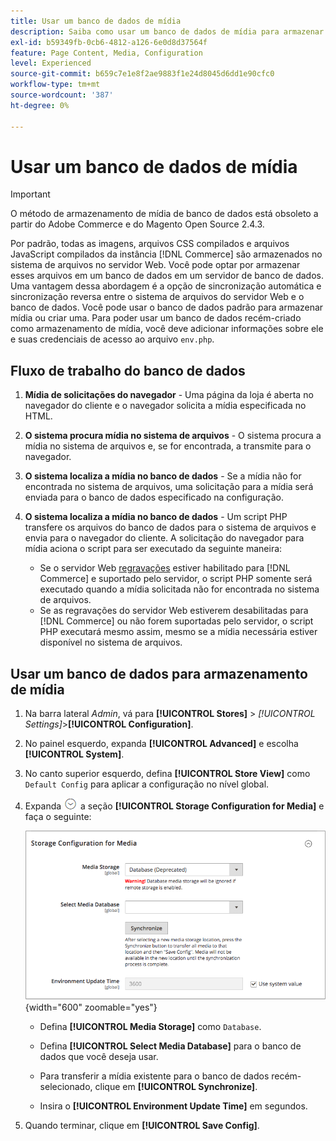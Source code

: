 ```yaml
---
title: Usar um banco de dados de mídia
description: Saiba como usar um banco de dados de mídia para armazenar seus  [!DNL Commerce] arquivos de mídia.
exl-id: b59349fb-0cb6-4812-a126-6e0d8d37564f
feature: Page Content, Media, Configuration
level: Experienced
source-git-commit: b659c7e1e8f2ae9883f1e24d8045d6dd1e90cfc0
workflow-type: tm+mt
source-wordcount: '387'
ht-degree: 0%

---
```


# Usar um banco de dados de mídia

>[!IMPORTANT]
>
>O método de armazenamento de mídia de banco de dados está obsoleto a partir do Adobe Commerce e do Magento Open Source 2.4.3.

Por padrão, todas as imagens, arquivos CSS compilados e arquivos JavaScript compilados da instância [!DNL Commerce] são armazenados no sistema de arquivos no servidor Web. Você pode optar por armazenar esses arquivos em um banco de dados em um servidor de banco de dados. Uma vantagem dessa abordagem é a opção de sincronização automática e sincronização reversa entre o sistema de arquivos do servidor Web e o banco de dados. Você pode usar o banco de dados padrão para armazenar mídia ou criar uma. Para poder usar um banco de dados recém-criado como armazenamento de mídia, você deve adicionar informações sobre ele e suas credenciais de acesso ao arquivo `env.php`.

## Fluxo de trabalho do banco de dados

1. **Mídia de solicitações do navegador** - Uma página da loja é aberta no navegador do cliente e o navegador solicita a mídia especificada no HTML.

1. **O sistema procura mídia no sistema de arquivos** - O sistema procura a mídia no sistema de arquivos e, se for encontrada, a transmite para o navegador.

1. **O sistema localiza a mídia no banco de dados** - Se a mídia não for encontrada no sistema de arquivos, uma solicitação para a mídia será enviada para o banco de dados especificado na configuração.

1. **O sistema localiza a mídia no banco de dados** - Um script PHP transfere os arquivos do banco de dados para o sistema de arquivos e envia para o navegador do cliente. A solicitação do navegador para mídia aciona o script para ser executado da seguinte maneira:

   - Se o servidor Web [regravações](../merchandising-promotions/url-rewrite.md) estiver habilitado para [!DNL Commerce] e suportado pelo servidor, o script PHP somente será executado quando a mídia solicitada não for encontrada no sistema de arquivos.
   - Se as regravações do servidor Web estiverem desabilitadas para [!DNL Commerce] ou não forem suportadas pelo servidor, o script PHP executará mesmo assim, mesmo se a mídia necessária estiver disponível no sistema de arquivos.

## Usar um banco de dados para armazenamento de mídia

1. Na barra lateral _Admin_, vá para **[!UICONTROL Stores]** > _[!UICONTROL Settings]_>**[!UICONTROL Configuration]**.

1. No painel esquerdo, expanda **[!UICONTROL Advanced]** e escolha **[!UICONTROL System]**.

1. No canto superior esquerdo, defina **[!UICONTROL Store View]** como `Default Config` para aplicar a configuração no nível global.

1. Expanda ![Seletor de expansão](../assets/icon-display-expand.png) a seção **[!UICONTROL Storage Configuration for Media]** e faça o seguinte:

   ![Configuração avançada - configuração de armazenamento para mídia](./assets/database-storage-deprecated.png){width="600" zoomable="yes"}

   - Defina **[!UICONTROL Media Storage]** como `Database`.

   - Defina **[!UICONTROL Select Media Database]** para o banco de dados que você deseja usar.

   - Para transferir a mídia existente para o banco de dados recém-selecionado, clique em **[!UICONTROL Synchronize]**.

   - Insira o **[!UICONTROL Environment Update Time]** em segundos.

1. Quando terminar, clique em **[!UICONTROL Save Config]**.
